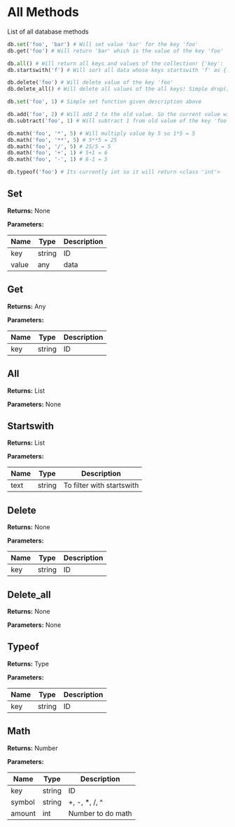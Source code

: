# All Methods

List of all database methods

```py
db.set('foo', 'bar') # Will set value 'bar' for the key 'foo'
db.get('foo') # Will return 'bar' which is the value of the key 'foo'

db.all() # Will return all keys and values of the collection! {'key': 'foo', 'value': 'bar'} as a dict
db.startswith('f') # Will sort all data whose keys startswith 'f' as {'key': 'foo', 'value': 'bar'}

db.delete('foo') # Will delete value of the key 'foo'
db.delete_all() # Will delete all values of the all keys! Simple drop() function

db.set('foo', 1) # Simple set function given description above

db.add('foo', 2) # Will add 2 to the old value. So the current value will be 3
db.subtract('foo', 1) # Will subtract 1 from old value of the key 'foo'. So the current value will be 1

db.math('foo', '*', 5) # Will multiply value by 5 so 1*5 = 5
db.math('foo', '**', 5) # 5**5 = 25
db.math('foo', '/', 5) # 25/5 = 5
db.math('foo', '+', 1) # 5+1 = 6
db.math('foo', '-', 1) # 6-1 = 5

db.typeof('foo') # Its currently int so it will return <class 'int'>
```

## Set

**Returns:** None

**Parameters:**

| Name  | Type   | Description |
|-------|--------|-------------|
| key   | string | ID          |
| value | any    | data        |

## Get

**Returns:** Any

**Parameters:**

| Name | Type | Description |
|------|------|-------------|
| key  | string | ID |

## All

**Returns:** List

**Parameters:** None

## Startswith

**Returns:** List

**Parameters:**

| Name | Type | Description |
|------|------|-------------|
| text | string | To filter with startswith |

## Delete

**Returns:** None

**Parameters:**

| Name | Type | Description |
|------|------|-------------|
| key  | string | ID |

## Delete_all

**Returns:** None

**Parameters:** None

## Typeof

**Returns:** Type

**Parameters:**

| Name | Type | Description |
|------|------|-------------|
| key  | string | ID |

## Math

**Returns:** Number

**Parameters:**

| Name | Type | Description |
|------|------|-------------|
| key  | string | ID |
| symbol | string | +, -, *, /, ^ |
| amount | int | Number to do math |